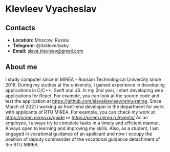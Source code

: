 # Klevleev Vyacheslav
## Contacts
* **Location:** Moscow, Russia
* **Telegram:** @itskleverbaby
* **Email:** slava.klevleev@gmail.com
## About me
I study computer since in MIREA - Russian Technological Univercity since 2018. During my studies at the university, i gained experience in developing applications in C/C++, Swift and JS. In my 2nd year, I start developing web applications for React. For example, you can look at the source code and test the application at https://github.com/slavaklevleev/rsmu-rating. Since March of 2021 i working as front-end developer in the department for work with applicants of RTU MIREA. For example, you can check my work at https://priem.mirea.ru/guide or https://priem.mirea.ru/events/
As an employee, I always try to complete tasks in a timely and efficient manner. Always open to learning and improving my skills.
Also, as a student, I am engaged in vocational guidance of an applicant and now i occupy the position of deputy commander of the vocational guidance detachment of the RTU MIREA.